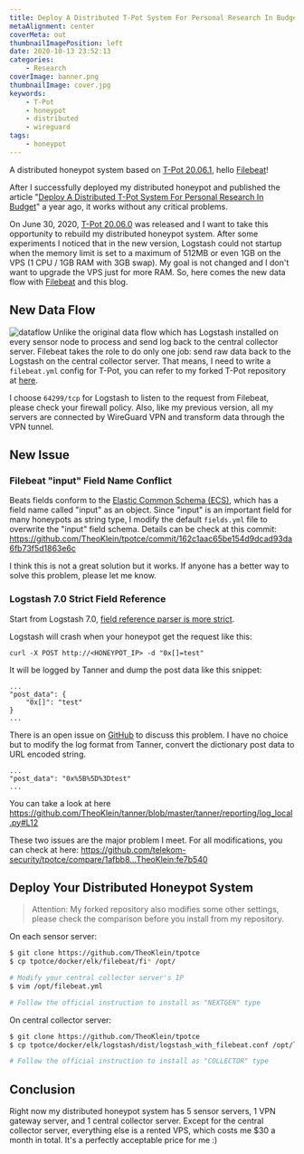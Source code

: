 ```yaml
---
title: Deploy A Distributed T-Pot System For Personal Research In Budget - Part 2
metaAlignment: center
coverMeta: out
thumbnailImagePosition: left
date: 2020-10-13 23:52:13
categories:
    - Research
coverImage: banner.png
thumbnailImage: cover.jpg
keywords:
    - T-Pot
    - honeypot
    - distributed
    - wireguard
tags:
    - honeypot
---
```

A distributed honeypot system based on [T-Pot 20.06.1](https://github.com/telekom-security/tpotce/releases/tag/20.06.1), hello [Filebeat](https://www.elastic.co/beats/filebeat)!
<!-- more -->

After I successfully deployed my distributed honeypot and published the article "[Deploy A Distributed T-Pot System For Personal Research In Budget](/Research/Deploy-A-Distributed-T-Pot-System-For-Personal-Research-In-Budget/)" a year ago, it works without any critical problems.

On June 30, 2020, [T-Pot 20.06.0](https://github.com/telekom-security/tpotce/releases/tag/20.06.0) was released and I want to take this opportunity to rebuild my distributed honeypot system. After some experiments I noticed that in the new version, Logstash could not startup when the memory limit is set to a maximum of 512MB or even 1GB on the VPS (1 CPU / 1GB RAM with 3GB swap). My goal is not changed and I don't want to upgrade the VPS just for more RAM. So, here comes the new data flow with [Filebeat](https://www.elastic.co/beats/filebeat) and this blog.

## New Data Flow

![dataflow](dataflow.png)
Unlike the original data flow which has Logstash installed on every sensor node to process and send log back to the central collector server. Filebeat takes the role to do only one job: send raw data back to the Logstash on the central collector server. That means, I need to write a `filebeat.yml` config for T-Pot, you can refer to my forked T-Pot repository at [here](https://github.com/TheoKlein/tpotce/blob/master/docker/elk/filebeat/filebeat.yml).

I choose `64299/tcp` for Logstash to listen to the request from Filebeat, please check your firewall policy. Also, like my previous version, all my servers are connected by WireGuard VPN and transform data through the VPN tunnel.

## New Issue
### Filebeat "input" Field Name Conflict
Beats fields conform to the [Elastic Common Schema (ECS)](https://www.elastic.co/guide/en/ecs/current/index.html), which has a field name called "input" as an object. Since "input" is an important field for many honeypots as string type, I modify the default `fields.yml` file to overwrite the "input" field schema. Details can be check at this commit: https://github.com/TheoKlein/tpotce/commit/162c1aac65be154d9dcad93da6fb73f5d1863e6c

I think this is not a great solution but it works. If anyone has a better way to solve this problem, please let me know.

### Logstash 7.0 Strict Field Reference
Start from Logstash 7.0, [field reference parser is more strict](https://www.elastic.co/guide/en/logstash/current/breaking-7.0.html#field-ref-strict).

Logstash will crash when your honeypot get the request like this:
```
curl -X POST http://<HONEYPOT_IP> -d "0x[]=test"
```

It will be logged by Tanner and dump the post data like this snippet:
```
...
"post_data": {
    "0x[]": "test"
}
...
```

There is an open issue on [GitHub](https://github.com/elastic/logstash/issues/11608
) to discuss this problem. I have no choice but to modify the log format from Tanner, convert the dictionary post data to URL encoded string.
```
...
"post_data": "0x%5B%5D%3Dtest"
...
```
You can take a look at here https://github.com/TheoKlein/tanner/blob/master/tanner/reporting/log_local.py#L12

These two issues are the major problem I meet. For all modifications, you can check at here: https://github.com/telekom-security/tpotce/compare/1afbb8...TheoKlein:fe7b540

## Deploy Your Distributed Honeypot System
> Attention: My forked repository also modifies some other settings, please check the comparison before you install from my repository.

On each sensor server:
```sh
$ git clone https://github.com/TheoKlein/tpotce
$ cp tpotce/docker/elk/filebeat/fi* /opt/

# Modify your central collector server's IP
$ vim /opt/filebeat.yml

# Follow the official instruction to install as "NEXTGEN" type
```

On central collector server:
```sh
$ git clone https://github.com/TheoKlein/tpotce
$ cp tpotce/docker/elk/logstash/dist/logstash_with_filebeat.conf /opt/logstash.conf

# Follow the official instruction to install as "COLLECTOR" type
```

## Conclusion
Right now my distributed honeypot system has 5 sensor servers, 1 VPN gateway server, and 1 central collector server. Except for the central collector server, everything else is a rented VPS, which costs me $30 a month in total. It's a perfectly acceptable price for me :)